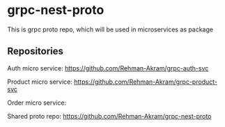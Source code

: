 # grpc-nest-proto
This is grpc proto repo, which will be used in microservices as package


## Repositories

Auth micro service: https://github.com/Rehman-Akram/grpc-auth-svc

Product micro service: https://github.com/Rehman-Akram/grpc-product-svc

Order micro service:

Shared proto repo: https://github.com/Rehman-Akram/grpc-nest-proto
